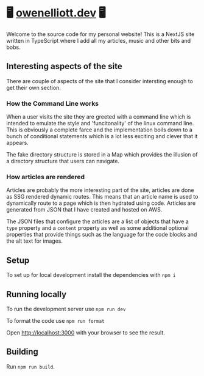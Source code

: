 # 🖥️ [owenelliott.dev](https://owenelliott.dev) 🖥️
Welcome to the source code for my personal website! This is a NextJS site written in TypeScript where I add all my articles, music and other bits and bobs.

## Interesting aspects of the site 
There are couple of aspects of the site that I consider intersting enough to get their own section.

### How the Command Line works
When a user visits the site they are greeted with a command line which is intended to emulate the style and 'funcitonality' of the linux command line. This is obviously a complete farce and the implementation boils down to a bunch of conditional statements which is a lot less exciting and clever that it appears.

The fake directory structure is stored in a Map which provides the illusion of a directory structure that users can navigate.

### How articles are rendered

Articles are probably the more interesting part of the site, articles are done as SSG rendered dynamic routes. This means that an article name is used to dynamically route to a page which is then hydrated using code. Articles are generated from JSON that I have created and hosted on AWS.

The JSON files that configure the articles are a list of objects that have a `type` property and a `content` property as well as some additional optional properties that provide things such as the language for the code blocks and the alt text for images. 

## Setup

To set up for local development install the dependencies with `npm i`

## Running locally

To run the development server use `npm run dev`

To format the code use `npm run format`

Open [http://localhost:3000](http://localhost:3000) with your browser to see the result.

## Building

Run `npm run build`.

